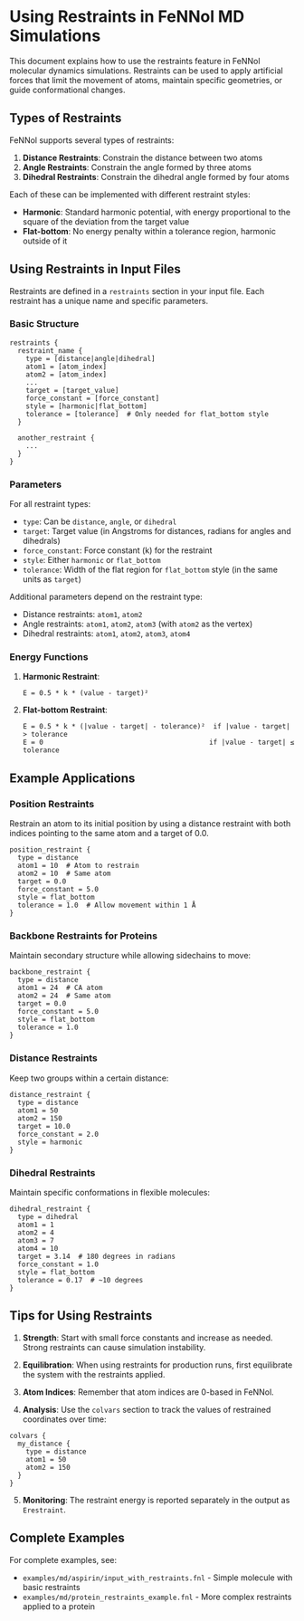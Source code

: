 # Using Restraints in FeNNol MD Simulations

This document explains how to use the restraints feature in FeNNol molecular dynamics simulations. Restraints can be used to apply artificial forces that limit the movement of atoms, maintain specific geometries, or guide conformational changes.

## Types of Restraints

FeNNol supports several types of restraints:

1. **Distance Restraints**: Constrain the distance between two atoms
2. **Angle Restraints**: Constrain the angle formed by three atoms
3. **Dihedral Restraints**: Constrain the dihedral angle formed by four atoms

Each of these can be implemented with different restraint styles:

- **Harmonic**: Standard harmonic potential, with energy proportional to the square of the deviation from the target value
- **Flat-bottom**: No energy penalty within a tolerance region, harmonic outside of it

## Using Restraints in Input Files

Restraints are defined in a `restraints` section in your input file. Each restraint has a unique name and specific parameters.

### Basic Structure

```
restraints {
  restraint_name {
    type = [distance|angle|dihedral]
    atom1 = [atom_index]
    atom2 = [atom_index]
    ...
    target = [target_value]
    force_constant = [force_constant]
    style = [harmonic|flat_bottom]
    tolerance = [tolerance]  # Only needed for flat_bottom style
  }
  
  another_restraint {
    ...
  }
}
```

### Parameters

For all restraint types:
- `type`: Can be `distance`, `angle`, or `dihedral`
- `target`: Target value (in Angstroms for distances, radians for angles and dihedrals)
- `force_constant`: Force constant (k) for the restraint
- `style`: Either `harmonic` or `flat_bottom`
- `tolerance`: Width of the flat region for `flat_bottom` style (in the same units as `target`)

Additional parameters depend on the restraint type:
- Distance restraints: `atom1`, `atom2`
- Angle restraints: `atom1`, `atom2`, `atom3` (with `atom2` as the vertex)
- Dihedral restraints: `atom1`, `atom2`, `atom3`, `atom4`

### Energy Functions

1. **Harmonic Restraint**:
   ```
   E = 0.5 * k * (value - target)²
   ```

2. **Flat-bottom Restraint**:
   ```
   E = 0.5 * k * (|value - target| - tolerance)²  if |value - target| > tolerance
   E = 0                                         if |value - target| ≤ tolerance
   ```

## Example Applications

### Position Restraints
Restrain an atom to its initial position by using a distance restraint with both indices pointing to the same atom and a target of 0.0.

```
position_restraint {
  type = distance
  atom1 = 10  # Atom to restrain
  atom2 = 10  # Same atom
  target = 0.0
  force_constant = 5.0
  style = flat_bottom
  tolerance = 1.0  # Allow movement within 1 Å
}
```

### Backbone Restraints for Proteins
Maintain secondary structure while allowing sidechains to move:

```
backbone_restraint {
  type = distance
  atom1 = 24  # CA atom
  atom2 = 24  # Same atom
  target = 0.0
  force_constant = 5.0
  style = flat_bottom
  tolerance = 1.0
}
```

### Distance Restraints
Keep two groups within a certain distance:

```
distance_restraint {
  type = distance
  atom1 = 50
  atom2 = 150
  target = 10.0
  force_constant = 2.0
  style = harmonic
}
```

### Dihedral Restraints
Maintain specific conformations in flexible molecules:

```
dihedral_restraint {
  type = dihedral
  atom1 = 1
  atom2 = 4
  atom3 = 7
  atom4 = 10
  target = 3.14  # 180 degrees in radians
  force_constant = 1.0
  style = flat_bottom
  tolerance = 0.17  # ~10 degrees
}
```

## Tips for Using Restraints

1. **Strength**: Start with small force constants and increase as needed. Strong restraints can cause simulation instability.

2. **Equilibration**: When using restraints for production runs, first equilibrate the system with the restraints applied.

3. **Atom Indices**: Remember that atom indices are 0-based in FeNNol.

4. **Analysis**: Use the `colvars` section to track the values of restrained coordinates over time:

```
colvars {
  my_distance {
    type = distance
    atom1 = 50
    atom2 = 150
  }
}
```

5. **Monitoring**: The restraint energy is reported separately in the output as `Erestraint`.

## Complete Examples

For complete examples, see:
- `examples/md/aspirin/input_with_restraints.fnl` - Simple molecule with basic restraints
- `examples/md/protein_restraints_example.fnl` - More complex restraints applied to a protein